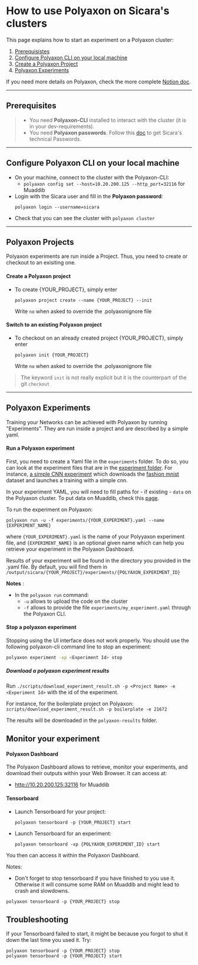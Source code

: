 # How to use Polyaxon on Sicara's clusters


This page explains how to start an experiment on a Polyaxon cluster:
1. [Prerequisistes](#prerequisites)
2. [Configure Polyaxon CLI on your local machine](#configure-polyaxon-cli-on-your-local-machine)
3. [Create a Polyaxon Project](#create-a-polyaxon-project)
4. [Polyaxon Experiments](#polyaxon-experiments)

If you need more details on Polyaxon, check the more complete [Notion doc](https://www.notion.so/m33/Polyaxon-2897e58e5e5e4f9c965e5e6f3fdc1a0b).

---


## Prerequisites
> - You need **Polyaxon-CLI** installed to interact with the cluster (it is in your dev-requirements).
> - You need **Polyaxon passwords**. Follow this
> [doc](https://www.notion.so/m33/Retrieve-Sicara-Tech-Passwords-acbb30b767bb4c1e91a3b0880ec97f3b)
> to get Sicara's technical Passwords.


---


## Configure Polyaxon CLI on your local machine

- On your machine, connect to the cluster with the Polyaxon-CLI:
    - `polyaxon config set --host=10.20.200.125 --http_port=32116` for Muaddib
- Login with the Sicara user and fill in the **Polyaxon password**:
    ```
    polyaxon login --username=sicara
    ```
- Check that you can see the cluster with `polyaxon cluster`


---


## Polyaxon Projects

Polyaxon experiments are run inside a Project. Thus, you need to create or checkout to an exisiting one.


#### Create a Polyaxon project

- To create {YOUR_PROJECT}, simply enter
    ```
    polyaxon project create --name {YOUR_PROJECT} --init
    ```
    Write `no` when asked to override the .polyaxonignore file



#### Switch to an existing Polyaxon project

- To checkout on an already created project {YOUR_PROJECT}, simply enter
    ```
    polyaxon init {YOUR_PROJECT}
    ```
    Write `no` when asked to override the .polyaxonignore file
> The keyword `init` is not really explicit but it is the counterpart of the git `checkout`


---


## Polyaxon Experiments

Training your Networks can be achieved with Polyaxon by running "Experiments". They are run inside a project
and are described by a simple yaml.


#### Run a Polyaxon experiment

First, you need to create a Yaml file in the `experiments` folder. To do so, you can look at the experiment files that are in the
[experiment folder](experiments). For instance,
[a simple CNN experiment](../experiments/fashion-mnist-simple-cnn-experiment.yaml)
which downloads the [fashion mnist](https://github.com/zalandoresearch/fashion-mnist) dataset and launches a training with a simple cnn.

In your experiment YAML, you will need to fill paths for - if existing - `data` on the Polyaxon cluster.
To put data on Muaddib, check this [page](docs/sync-data-s3.md).

To run the experiment on Polyaxon:
```
polyaxon run -u -f experiments/{YOUR_EXPERIMENT}.yaml --name {EXPERIMENT_NAME}
```
where `{YOUR_EXPERIMENT}.yaml` is the name of your Polyyaxon experiment file, and `{EXPERIMENT_NAME}` is
an optional given name which can help you retrieve your experiment in the Polyaxon Dashboard.

Results of your experiment will be found in the directory you provided in the .yaml file.
By default, you will find them in `/output/sicara/{YOUR_PROJECT}/experiments/{POLYAXON_EXPERIMENT_ID}`

**Notes** :
- In the `polyaxon run` command:
  - `-u` allows to upload the code on the cluster
  - `-f` allows to provide the file `experiments/my_experiment.yaml` through the Polyaxon CLI.


#### Stop a polyaxon experiment
Stopping using the UI interface does not work properly. You should use the following polyaxon-cli command line to stop
an experiment:
```bash
polyaxon experiment -xp <Experiment Id> stop
```


##### Download a polyaxon experiment results
Run `./scripts/download_experiment_result.sh -p <Project Name> -e <Experiment Id>` with the id of the experiment.

For instance, for the boilerplate project on Polyaxon:
`scripts/download_experiment_result.sh -p boilerplate -e 21672`

The results will be downloaded in the `polyaxon-results` folder.



## Monitor your experiment


#### Polyaxon Dashboard

The Polyaxon Dashboard allows to retrieve, monitor your experiments, and download their outputs  within your Web Browser.
It can access at:
- http://10.20.200.125:32116 for Muaddib


#### Tensorboard


- Launch Tensorboard for your project:
    ```
    polyaxon tensorboard -p {YOUR_PROJECT} start
    ```
- Launch Tensorboard for an experiment:
    ```
    polyaxon tensorboard -xp {POLYAXON_EXPERIMENT_ID} start
    ```

You then can access it within the Polyaxon Dashboard.

Notes:
- Don't forget to stop tensorboard if you have finished to you use it. Otherwise it will consume some RAM on Muaddib
and might lead to crash and slowdowns.
```
polyaxon tensorboard -p {YOUR_PROJECT} stop
```


## Troubleshooting
If your Tensorboard failed to start, it might be because you forgot to shut it down the last time you used it.
Try:
```
polyaxon tensorboard -p {YOUR_PROJECT} stop
polyaxon tensorboard -p {YOUR_PROJECT} start
```
